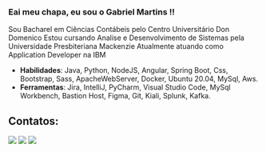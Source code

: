 ### Eai meu chapa, eu sou o Gabriel Martins !!

Sou Bacharel em Ciências Contábeis pelo Centro Universitário Don Domenico
Estou cursando Analise e Desenvolvimento de Sistemas pela Universidade Presbiteriana Mackenzie
Atualmente atuando como Application Developer na IBM


- <b>Habilidades</b>: Java, Python, NodeJS, Angular, Spring Boot, Css, Bootstrap, Sass, ApacheWebServer, Docker, Ubuntu 20.04, MySql, Aws.
- <b>Ferramentas</b>: Jira, IntelliJ, PyCharm, Visual Studio Code, MySql Workbench, Bastion Host, Figma, Git, Kiali, Splunk, Kafka. 
    

## Contatos:

<div>
  <a href="https://instagram.com/gbrl_99" target="_blank"><img src="https://img.shields.io/badge/-Instagram-%23E4405F?style=for-the-badge&logo=instagram&logoColor=white" target="_blank"></a>
  <a href = "mailto:dev@gabrielmartins.tech"><img src="https://img.shields.io/badge/Gmail-D14836?style=for-the-badge&logo=gmail&logoColor=white" target="_blank"></a>
  <a href="https://www.linkedin.com/in/gabriel-martins-b017a214b/" target="_blank"><img src="https://img.shields.io/badge/-LinkedIn-%230077B5?style=for-the-badge&logo=linkedin&logoColor=white" target="_blank"></a>   
</div>


<br>
<br>
<br>



